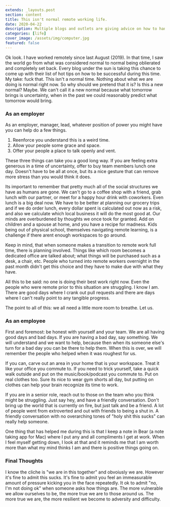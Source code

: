```yaml
---
extends: _layouts.post
section: content
title: This isn't normal remote working life.
date: 2020-04-22
description: Multiple blogs and outlets are giving advice on how to handle this situation. Fuck that. This isn't normal.
categories: [life]
cover_image: /assets/img/computer.jpg
featured: false
---
```


Ok look. I have worked remotely since last August (2019). In that time, I saw the world go from what was considered normal to normal being oblierated and completely set back. Every blog under the sun is taking this chance to come up with their list of hot tips on how to be successful during this time. My take: fuck that. This isn't a normal time. Nothing about what we are doing is normal right now. So why should we pretend that it is? Is this a new normal? Maybe. We can't call it a new normal because what tomorrow brings is uncertainty, when in the past we could reasonably predict what tomorrow would bring.

### As an employer

As an employer, manager, lead, whatever position of power you might have you can help do a few things. 

1. Reenforce you understand this is a weird time.
2. Allow your people some grace and space.
3. Offer your people a place to talk openly and vent.

These three things can take you a good long way. If you are feeling extra generous in a time of uncertainty, offer to buy team members lunch one day. Doesn't have to be all at once, but its a nice gesture that can remove more stress than you would think it does. 

Its important to remember that pretty much all of the social structures we have as humans are gone. We can't go to a coffee shop with a friend, grab lunch with our partner, or meet for a happy hour drink with coworkers. Even lunch is a big deal now. We have to be better at planning our grocery trips and if we do order lunch, every dollar spent is calculated out now as a risk, and also we calculate which local business it will do the most good at. Our minds are overburdened by thoughts we once took for granted. Add on children and a spouse at home, and you have a recipe for madness. Kids being out of physical school, themselves navigating remote learning, is a challenge if there arent enough workspaces to go around. 

Keep in mind, that when someone makes a transition to remote work full time, there is planning involved. Things like which room becomes a dedicated office are talked about; what things will be purchased such as a desk, a chair, etc. People who turned into remote workers overnight in the past month didn't get this choice and they have to make due with what they have. 

All this to be said: no one is doing their best work right now. Even the people who were remote prior to this situation are struggling. I know I am. There are good days where I crank out pull requests and there are days where I can't really point to any tangible progress. 

The point to all of this: we all need a little more room to breathe. Let us.

### As an employee

First and foremost: be honest with yourself and your team. We are all having good days and bad days. If you are having a bad day, say something. We will understand and we want to help, because then when its someone else's turn for a bad day you can be there to help them. When this is over, we will remember the people who helped when it was roughest for us. 

If you can, carve out an area in your home that is your workspace. Treat it like your office you commute to. If you need to trick yourself, take a quick walk outside and put on the music/book/podcast you commute to. Put on real clothes too. Sure its nice to wear gym shorts all day, but putting on clothes can help your brain recognize its time to work. 

If you are in a senior role, reach out to those on the team who you think might be struggling. Just say hey, and have a friendly conversation. Don't bring up the world that is currently on fire, but just talk and be a friend. A lot of people went from extroverted and out with friends to being a shut in. A friendly conversation with no overarching tones of "holy shit this sucks" can really help someone. 

One thing that has helped me during this is that I keep a note in Bear (a note taking app for Mac) where I put any and all compliments I get at work. When I feel myself getting down, I look at that and it reminds me that I am worth more than what my mind thinks I am and there is positive things going on.

### Final Thoughts

I know the cliche is "we are in this together" and obvoiusly we are. However it's fine to admit this sucks. It's fine to admit you feel an immeasurable amount of pressure kicking you in the face repeatedly. It ok to admit "no, I'm not doing ok" when someone asks how things are. The more vulnerable we allow ourselves to be, the more true we are to those around us. The more true we are, the more resilient we become to adversity and difficulty. 